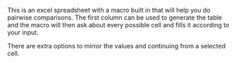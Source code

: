 This is an excel spreadsheet with a macro built in that will help you do pairwise comparisons. The first column can be used to generate the table and the macro will then ask about every possible cell and fills it according to your input.

There are extra options to mirror the values and continuing from a selected cell.